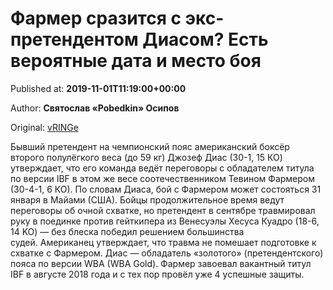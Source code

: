 
# Фармер сразится с экс-претендентом Диасом? Есть вероятные дата и место боя

Published at: **2019-11-01T11:19:00+00:00**

Author: **Святослав «Pobedkin» Осипов**

Original: [vRINGe](https://vringe.com/news/129079-farmer-srazitsya-s-eks-pretendentom-diasom-est-veroyatnye-data-i-mesto-boya.htm)

Бывший претендент на чемпионский пояс американский боксёр второго полулёгкого веса (до 59 кг) Джозеф Диас (30-1, 15 КО) утверждает, что его команда ведёт переговоры с обладателем титула по версии IBF в этом же весе соотечественником Тевином Фармером (30-4-1, 6 КО). По словам Диаса, бой с Фармером может состояться 31 января в Майами (США). Бойцы продолжительное время ведут переговоры об очной схватке, но претендент в сентябре травмировал руку в поединке против гейткипера из Венесуэлы Хесуса Куадро (18-6, 14 KO) — без блеска победил решением большинства судей. Американец утверждает, что травма не помешает подготовке к схватке с Фармером. Диас — обладатель «золотого» (претендентского) пояса по версии WBA (WBA Gold). Фармер завоевал вакантный титул IBF в августе 2018 года и с тех пор провёл уже 4 успешные защиты. 
